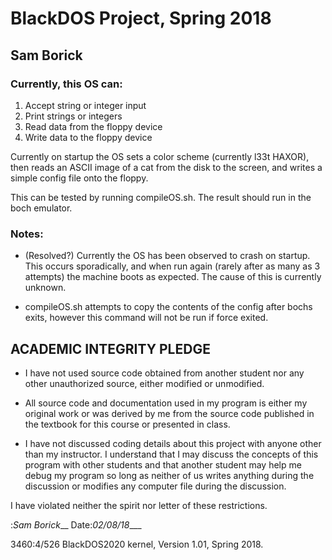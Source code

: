 # BlackDOS Project, Spring 2018
## Sam Borick

### Currently, this OS can:

1. Accept string or integer input
2. Print strings or integers
3. Read data from the floppy device
4. Write data to the floppy device

Currently on startup the OS sets a color scheme (currently l33t HAXOR), then reads an ASCII image of a cat from the disk to the screen, and writes a simple config file onto the floppy.

This can be tested by running compileOS.sh.  The result should run in the boch emulator.

### Notes:

- (Resolved?) Currently the OS has been observed to crash on startup. This occurs sporadically, and when run again (rarely after as many as 3 attempts) the machine boots as expected. The cause of this is currently unknown.

- compileOS.sh attempts to copy the contents of the config after bochs exits, however this command will not be run if force exited.

## ACADEMIC INTEGRITY PLEDGE 
- I have not used source code obtained from another student nor any other unauthorized source, either modified or unmodified.
                                                                       
- All source code and documentation used in my program is either my original work or was derived by me from the source code published in the textbook for this course or presented in class.
                                                                       
- I have not discussed coding details about this project with anyone other than my instructor. I understand that I may discuss the concepts of this program with other students and that another student may help me debug my program so long as neither of us writes anything during the discussion or modifies any computer file during the discussion.
                                                                       
I have violated neither the spirit nor letter of these restrictions.

:_Sam Borick___ Date:_02/08/18____


3460:4/526 BlackDOS2020 kernel, Version 1.01, Spring 2018.